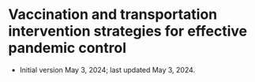 # Vaccination and transportation intervention strategies for effective pandemic control

- Initial version May 3, 2024; last updated May 3, 2024. 
